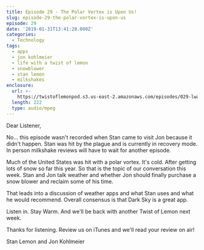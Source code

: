 ```yaml
---
title: Episode 29 - The Polar Vortex is Upon Us!
slug: episode-29-the-polar-vortex-is-upon-us
episode: 29
date: '2019-01-31T13:41:28.000Z'
categories:
  - Technology
tags:
  - apps
  - jon kohlmeier
  - life with a twist of lemon
  - snowblower
  - stan lemon
  - milkshakes
enclosure:
  url: >-
    https://twistoflemonpod.s3.us-east-2.amazonaws.com/episodes/029-lwatol-20190131.mp3
  length: 222
  type: audio/mpeg
---
```


Dear Listener,

No… this episode wasn't recorded when Stan came to visit Jon because it didn't happen. Stan was hit by the plague and is currently in recovery mode. In person milkshake reviews will have to wait for another episode.

Much of the United States was hit with a polar vortex. It's cold. After getting lots of snow so far this year. So that is the topic of our conversation this week. Stan and Jon talk weather and whether Jon should finally purchase a snow blower and reclaim some of his time.

That leads into a discussion of weather apps and what Stan uses and what he would recommend. Overall consensus is that Dark Sky is a great app.

Listen in. Stay Warm. And we'll be back with another Twist of Lemon next week.

Thanks for listening. Review us on iTunes and we'll read your review on air!

Stan Lemon and Jon Kohlmeier

